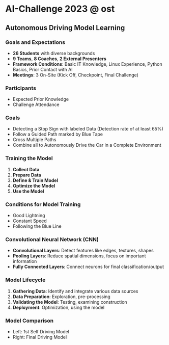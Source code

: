 # AI-Challenge 2023 @ ost

## Autonomous Driving Model Learning

### Goals and Expectations
- **26 Students** with diverse backgrounds
- **9 Teams**, **8 Coaches**, **2 External Presenters**
- **Framework Conditions**: Basic IT Knowledge, Linux Experience, Python Basics, Prior Contact with AI
- **Meetings**: 3 On-Site (Kick Off, Checkpoint, Final Challenge)

### Participants
- Expected Prior Knowledge
- Challenge Attendance

### Goals
- Detecting a Stop Sign with labeled Data (Detection rate of at least 65%)
- Follow a Guided Path marked by Blue Tape
- Cross Multiple Paths
- Combine all to Autonomously Drive the Car in a Complete Environment

### Training the Model
1. **Collect Data**
2. **Prepare Data**
3. **Define & Train Model**
4. **Optimize the Model**
5. **Use the Model**

### Conditions for Model Training
- Good Lightning
- Constant Speed
- Following the Blue Line

### Convolutional Neural Network (CNN)
- **Convolutional Layers**: Detect features like edges, textures, shapes
- **Pooling Layers**: Reduce spatial dimensions, focus on important information
- **Fully Connected Layers**: Connect neurons for final classification/output

### Model Lifecycle
1. **Gathering Data**: Identify and integrate various data sources
2. **Data Preparation**: Exploration, pre-processing
3. **Validating the Model**: Testing, examining construction
4. **Deployment**: Optimization, using the model

### Model Comparison
- Left: 1st Self Driving Model
- Right: Final Driving Model
